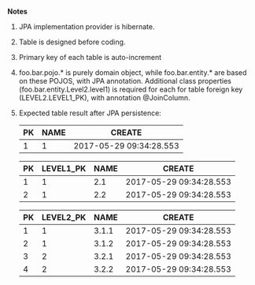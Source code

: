 **Notes**
1. JPA implementation provider is hibernate.
2. Table is designed before coding.
3. Primary key of each table is auto-increment
4. foo.bar.pojo.* is purely domain object, while foo.bar.entity.* are based on these POJOS, with JPA annotation. Additional class properties (foo.bar.entity.Level2.level1) is required for each for table foreign key (LEVEL2.LEVEL1_PK), with annotation @JoinColumn.
6. Expected table result after JPA persistence:

    | PK | NAME | CREATE 
    |----|------|--------
    | 1  | 1    | 2017-05-29 09:34:28.553
                                                
    | PK | LEVEL1_PK | NAME | CREATE 
    |----|-----------|------|-------
    | 1  | 1         | 2.1  | 2017-05-29 09:34:28.553
    | 2  | 1         | 2.2  | 2017-05-29 09:34:28.553
    
    | PK | LEVEL2_PK | NAME  | CREATE 
    |----|-----------|-------|-------
    | 1  | 1         | 3.1.1 | 2017-05-29 09:34:28.553
    | 2  | 1         | 3.1.2 | 2017-05-29 09:34:28.553
    | 3  | 2         | 3.2.1 | 2017-05-29 09:34:28.553
    | 4  | 2         | 3.2.2 | 2017-05-29 09:34:28.553